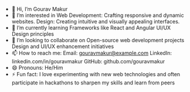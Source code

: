 - 👋 Hi, I’m Gourav Makur
- 👀 I’m interested in
  Web Development: Crafting responsive and dynamic websites.
  Design: Creating intuitive and visually appealing interfaces.
- 🌱 I’m currently learning 
   Frameworks like React and Angular
   UI/UX Design principles
- 💞️ I’m looking to collaborate on
   Open-source web development projects
   Design and UI/UX enhancement initiatives
- 📫 How to reach me:
   Email: gouravmakur@example.com
   LinkedIn: linkedin.com/in/gouravmakur
   GitHub: github.com/gouravmakur
- 😄 Pronouns: He/Him
- ⚡ Fun fact: I love experimenting with new web technologies and often participate in hackathons to sharpen my skills and learn from peers

<!---
gouravmakur/gouravmakur is a ✨ special ✨ repository because its `README.md` (this file) appears on your GitHub profile.
You can click the Preview link to take a look at your changes.
--->
